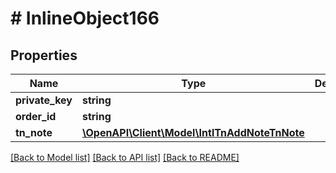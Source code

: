 # # InlineObject166

## Properties

Name | Type | Description | Notes
------------ | ------------- | ------------- | -------------
**private_key** | **string** |  | [optional]
**order_id** | **string** |  | [optional]
**tn_note** | [**\OpenAPI\Client\Model\IntlTnAddNoteTnNote**](IntlTnAddNoteTnNote.md) |  | [optional]

[[Back to Model list]](../../README.md#models) [[Back to API list]](../../README.md#endpoints) [[Back to README]](../../README.md)
